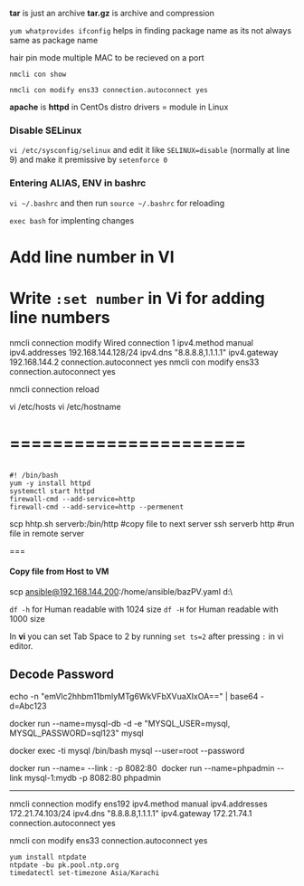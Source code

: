 


**tar** is just an archive 
**tar.gz** is archive and compression 

`yum whatprovides ifconfig` helps in finding package name as its not always same as package name 

hair pin mode multiple MAC to be recieved on a port



`nmcli con show`

`nmcli con modify ens33 connection.autoconnect yes` 



**apache** is **httpd** in CentOs distro 
drivers = module in Linux



### Disable SELinux

`vi /etc/sysconfig/selinux` and edit it like `SELINUX=disable` (normally at line 9)
and make it premissive by `setenforce 0` 


### Entering ALIAS, ENV in bashrc

`vi ~/.bashrc` and then run `source ~/.bashrc` for reloading


`exec bash` for implenting changes 


# Add line number in VI 
Write `:set number` in Vi for adding line numbers
==============



nmcli connection modify Wired connection 1 ipv4.method manual ipv4.addresses 192.168.144.128/24 ipv4.dns "8.8.8.8,1.1.1.1" ipv4.gateway 192.168.144.2 connection.autoconnect yes
nmcli con modify ens33 connection.autoconnect yes


nmcli connection reload


vi /etc/hosts
vi /etc/hostname



======================
========================
```shell

#! /bin/bash
yum -y install httpd
systemctl start httpd 
firewall-cmd --add-service=http
firewall-cmd --add-service=http --permenent

```



scp hhtp.sh serverb:/bin/http #copy file to next server 
ssh serverb http  #run file in remote server 


===
#### Copy file from Host to VM
scp ansible@192.168.144.200:/home/ansible/bazPV.yaml d:\

`df -h` for Human readable with 1024 size 
`df -H` for Human readable with 1000 size 


In **vi** you can set Tab Space to 2 by running `set ts=2` after pressing `:` in vi editor.


## Decode Password 
echo -n "emVlc2hhbm11bmlyMTg6WkVFbXVuaXIxOA==" | base64 -d=Abc123


docker run --name=mysql-db -d -e "MYSQL_USER=mysql, MYSQL_PASSWORD=sql123" mysql  


docker exec -ti mysql /bin/bash 
mysql --user=root --password



docker run --name=<name of container> --link <database container>:<name of database> -p 8082:80 <image>
docker run --name=phpadmin --link mysql-1:mydb -p 8082:80 phpadmin

---


nmcli connection modify ens192 ipv4.method manual ipv4.addresses 172.21.74.103/24 ipv4.dns "8.8.8.8,1.1.1.1" ipv4.gateway 172.21.74.1 connection.autoconnect yes



nmcli con modify ens33 connection.autoconnect yes



```shell
yum install ntpdate 
ntpdate -bu pk.pool.ntp.org
timedatectl set-timezone Asia/Karachi
```
